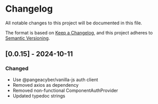 # Changelog

All notable changes to this project will be documented in this file.

The format is based on [Keep a Changelog](https://keepachangelog.com/en/1.0.0/),
and this project adheres to [Semantic Versioning](https://semver.org/spec/v2.0.0.html).

## [0.0.15] - 2024-10-11

### Changed

- Use @pangeacyber/vanilla-js auth client
- Removed axios as dependency
- Removed non-functional ComponentAuthProvider
- Updated typedoc strings
